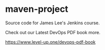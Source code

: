 # maven-project
Source code for James Lee's Jenkins course.

Check out our Latest DevOps PDF book more.

https://www.level-up.one/devops-pdf-book
